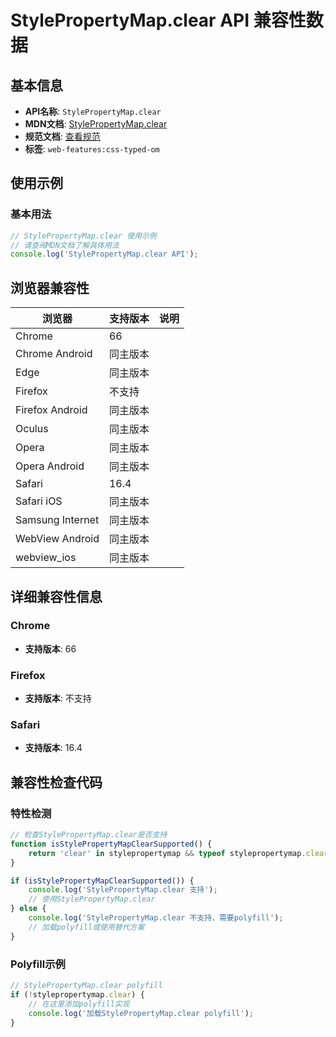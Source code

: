 # StylePropertyMap.clear API 兼容性数据

## 基本信息

- **API名称**: `StylePropertyMap.clear`
- **MDN文档**: [StylePropertyMap.clear](https://developer.mozilla.org/docs/Web/API/StylePropertyMap/clear)
- **规范文档**: [查看规范](https://drafts.css-houdini.org/css-typed-om/#dom-stylepropertymap-clear)
- **标签**: `web-features:css-typed-om`

## 使用示例

### 基本用法

```javascript
// StylePropertyMap.clear 使用示例
// 请查阅MDN文档了解具体用法
console.log('StylePropertyMap.clear API');
```

## 浏览器兼容性

| 浏览器 | 支持版本 | 说明 |
|--------|----------|------|
| Chrome | 66 |  |
| Chrome Android | 同主版本 |  |
| Edge | 同主版本 |  |
| Firefox | 不支持 |  |
| Firefox Android | 同主版本 |  |
| Oculus | 同主版本 |  |
| Opera | 同主版本 |  |
| Opera Android | 同主版本 |  |
| Safari | 16.4 |  |
| Safari iOS | 同主版本 |  |
| Samsung Internet | 同主版本 |  |
| WebView Android | 同主版本 |  |
| webview_ios | 同主版本 |  |

## 详细兼容性信息

### Chrome

- **支持版本**: 66

### Firefox

- **支持版本**: 不支持

### Safari

- **支持版本**: 16.4

## 兼容性检查代码

### 特性检测

```javascript
// 检查StylePropertyMap.clear是否支持
function isStylePropertyMapClearSupported() {
    return 'clear' in stylepropertymap && typeof stylepropertymap.clear === 'function';
}

if (isStylePropertyMapClearSupported()) {
    console.log('StylePropertyMap.clear 支持');
    // 使用StylePropertyMap.clear
} else {
    console.log('StylePropertyMap.clear 不支持，需要polyfill');
    // 加载polyfill或使用替代方案
}
```

### Polyfill示例

```javascript
// StylePropertyMap.clear polyfill
if (!stylepropertymap.clear) {
    // 在这里添加polyfill实现
    console.log('加载StylePropertyMap.clear polyfill');
}
```

